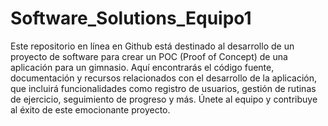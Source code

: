 # Software_Solutions_Equipo1

Este repositorio en línea en Github está destinado al desarrollo de un proyecto de software para crear un POC (Proof of Concept) de una aplicación para un gimnasio. Aquí encontrarás el código fuente, documentación y recursos relacionados con el desarrollo de la aplicación, que incluirá funcionalidades como registro de usuarios, gestión de rutinas de ejercicio, seguimiento de progreso y más. Únete al equipo y contribuye al éxito de este emocionante proyecto.

